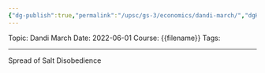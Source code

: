 ```yaml
---
{"dg-publish":true,"permalink":"/upsc/gs-3/economics/dandi-march/","dgHomeLink":true,"dgPassFrontmatter":false}
---
```


Topic: Dandi March
Date: 2022-06-01
Course: {{filename}}
Tags: 

---



Spread of Salt Disobedience 


